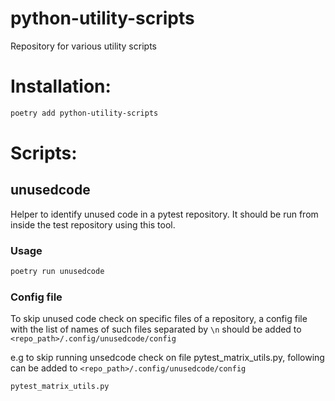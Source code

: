 # python-utility-scripts
Repository for various utility scripts

# Installation:
```bash
poetry add python-utility-scripts
```
# Scripts:
## unusedcode
Helper to identify unused code in a pytest repository. It should be run from inside the test repository using this tool.

### Usage
```bash
poetry run unusedcode
```
### Config file
To skip unused code check on specific files of a repository, a config file with the list of names of such files separated by `\n` should be added to
`<repo_path>/.config/unusedcode/config`

e.g to skip running unsedcode check on file pytest_matrix_utils.py, following can be added to `<repo_path>/.config/unusedcode/config`
```bash
pytest_matrix_utils.py
```
